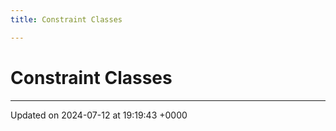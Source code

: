 ```yaml
---
title: Constraint Classes

---
```


# Constraint Classes








-------------------------------

Updated on 2024-07-12 at 19:19:43 +0000